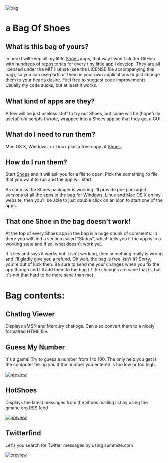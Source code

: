 ![bag](http://img354.imageshack.us/img354/538/paperbagmu4.png)

# a Bag Of Shoes

## What is this bag of yours?

In here I will keep all my little [Shoes](http://code.whytheluckystiff.net/shoes) apps, that way I won't clutter GitHub with hundreds of repositories for every tiny little app I develop. They are all licensed under the MIT license (see the LICENSE file accompanying this bag), so you can use parts of them in your own applications or just change them to your hearts desire. Feel free to suggest code improvements. Usually my code sucks, but at least it works.

## What kind of apps are they?

A few will be just useless stuff to try out Shoes, but some will be (hopefully useful) old scripts I wrote, wrapped into a Shoes app so that they get a GUI.

## What do I need to run them?

Mac OS X, Windows, or Linux plus a free copy of [Shoes](http://code.whytheluckystiff.net/shoes).

## How do I run them?

Start [Shoes](http://code.whytheluckystiff.net/shoes) and it will ask you for a file to open. Pick the something.rb file that you want to run and the app will start.

As soon as the Shoes packager is working I'll provide pre-packaged versions of all the apps in the bag for Windows, Linux and Mac OS X on my website, then you'll be able to just double click on an icon to start one of the apps.

## That one Shoe in the bag doesn't work!

At the top of every Shoes app in the bag is a huge chunk of comments. In there you will find a section called "Status", which tells you if the app is in a working state and if so, what doesn't work yet.

If it lies and says it works but it isn't working, then something really is wrong and I'll gladly give you a refund. Oh wait, the bag is free, isn't it? Sorry, you're out of luck then. Be sure to send me your changes when you fix the app though and I'll add them to the bag (if the changes are sane that is, but it's not that hard to be more sane than me).

# Bag contents:

## Chatlog Viewer

Displays aMSN and Mercury chatlogs. Can also convert them to a nicely formatted HTML file.

## Guess My Number

It's a game! Try to guess a number from 1 to 100. The only help you get is the computer telling you if the number you entered is too low or too high.

[![preview](http://img.skitch.com/20080706-b86fiu51kpnhcwny44t2u83cn5.preview.png)](http://img.skitch.com/20080706-b86fiu51kpnhcwny44t2u83cn5.png)

## HotShoes

Displays the latest messages from the Shoes mailing list by using the gmane.org RSS feed

[![preview](http://img.skitch.com/20080705-b4nxbgxjyn6se4pmg5f9krf55h.preview.png)](http://img.skitch.com/20080705-b4nxbgxjyn6se4pmg5f9krf55h.png)

## Twitterfind

Let's you search for Twitter messages by using summize.com

[![preview](http://img.skitch.com/20080705-fayx9ee679h8pwc2dxxug6956c.preview.png)](http://img.skitch.com/20080705-fayx9ee679h8pwc2dxxug6956c.png)
